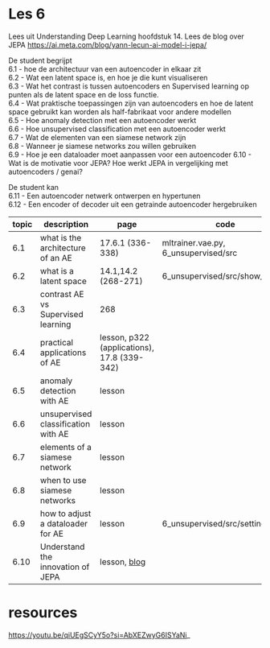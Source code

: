 # Les 6
Lees uit Understanding Deep Learning hoofdstuk 14.
Lees de blog over JEPA https://ai.meta.com/blog/yann-lecun-ai-model-i-jepa/

De student begrijpt  
6.1 - hoe de architectuur van een autoencoder in elkaar zit  
6.2 - Wat een latent space is, en hoe je die kunt visualiseren  
6.3 - Wat het contrast is tussen autoencoders en Supervised learning op punten als de latent space en de loss functie.  
6.4 - Wat praktische toepassingen zijn van autoencoders en hoe de latent space gebruikt kan worden als half-fabrikaat voor andere modellen  
6.5 - Hoe anomaly detection met een autoencoder werkt  
6.6 - Hoe unsupervised classification met een autoencoder werkt  
6.7 - Wat de elementen van een siamese network zijn  
6.8 - Wanneer je siamese networks zou willen gebruiken  
6.9 - Hoe je een dataloader moet aanpassen voor een autoencoder 
6.10 - Wat is de motivatie voor JEPA? Hoe werkt JEPA in vergelijking met autoencoders / genai?

De student kan  
6.11 - Een autoencoder netwerk ontwerpen en hypertunen  
6.12 - Een encoder of decoder uit een getrainde autoencoder hergebruiken  

|                topic | description        |      page | code                                  |
|--------------------- | ------------       |  -------- | -----------------------               |
| 6.1 | what is the architecture of an AE   | 17.6.1 (336-338)  |  mltrainer.vae.py, 6_unsupervised/src |
| 6.2 | what is a latent space              | 14.1,14.2 (268-271)  | 6_unsupervised/src/show_vae.py        |
| 6.3 | contrast AE vs Supervised learning  | 268    |                                       |
| 6.4 | practical applications of AE        | lesson, p322 (applications), 17.8 (339-342) |                                       |
| 6.5 | anomaly detection with AE           | lesson    |                                       |
| 6.6 | unsupervised classification with AE | lesson    |                                       |
| 6.7 | elements of a siamese network       | lesson    |                                       |
| 6.8 | when to use siamese networks        | lesson    |                                       |
| 6.9 | how to adjust a dataloader for AE   | lesson    | 6_unsupervised/src/settings.py        |
| 6.10 | Understand the innovation of JEPA  | lesson, [blog](https://ai.meta.com/blog/yann-lecun-ai-model-i-jepa/)  |       |


# resources
https://youtu.be/qiUEgSCyY5o?si=AbXEZwyG6ISYaNi_
